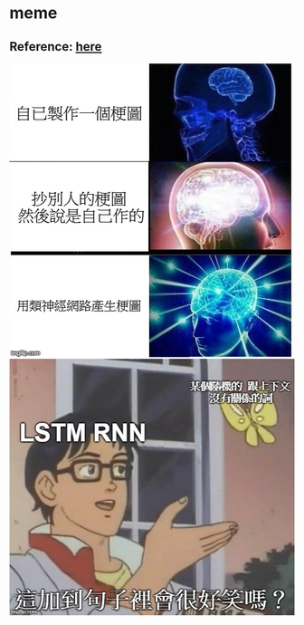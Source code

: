 # meme
Reference: [here](https://web.stanford.edu/class/cs224n/reports/6909159.pdf)
--------
![test](https://github.com/leonw774/meme-gen/blob/master/readmeme1.bmp)
![test](https://github.com/leonw774/meme-gen/blob/master/readmeme2.bmp)